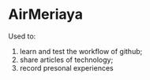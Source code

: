 # AirMeriaya
Used to:
1. learn and test the workflow of github;
2. share articles of technology;
3. record presonal experiences
